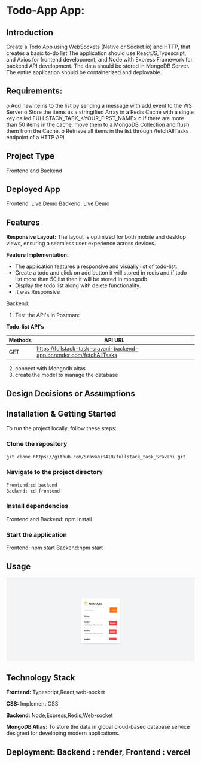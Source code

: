 # Todo-App App:

## Introduction
Create a Todo App using WebSockets (Native or Socket.io) and HTTP, that creates a basic to-do list The application should use ReactJS,Typescript, and Axios for frontend development, and
Node with Express Framework for backend API development. The data should be
stored in MongoDB Server. The entire application should be containerized and
deployable.

## Requirements:
  o Add new items to the list by sending a message with add event to the WS Server 
  o Store the items as a stringified Array in a Redis Cache with a single key called FULLSTACK_TASK_<YOUR_FIRST_NAME> 
  o If there are more than 50 items in the cache, move them to a MongoDB Collection and flush them    from the Cache. 
  o Retrieve all items in the list through /fetchAllTasks endpoint of a HTTP API 


## Project Type
Frontend and Backend

## Deployed App
Frontend: [Live Demo](https://fullstack-task-sravani.vercel.app/)
Backend: [Live Demo](https://fullstack-task-sravani-backend-app.onrender.com/)


## Features
**Responsive Layout:** The layout is optimized for both mobile and desktop views, ensuring a seamless user experience across devices.

**Feature Implementation:** 
   - The application features a responsive and visually list of todo-list.
   - Create a todo and click on add button it will stored in redis and if todo list more than 50 list then it will be stored in mongodb.
   - Display the todo list along with delete functionality.
   - It was Responsive

Backend:
1. Test the API's in Postman:

**Todo-list API's**

| Methods | API URL                                                                    |
|---------|----------------------------------------------------------------------------|
|  GET    | https://fullstack-task-sravani-backend-app.onrender.com/fetchAllTasks      |


2. connect with Mongodb altas
3. create the model to manage the database

    
## Design Decisions or Assumptions

## Installation & Getting Started
To run the project locally, follow these steps:

### Clone the repository

    git clone https://github.com/Sravani0410/fullstack_task_Sravani.git
    

### Navigate to the project directory

    Frontend:cd backend
    Backend: cd frontend

### Install dependencies
 
   Frontend and Backend: npm install 


### Start the application

   Frontend: npm start
   Backend:npm start

## Usage

![Home Page](screenshots/home.png)

## Technology Stack

**Frontend:** Typescript,React,web-socket

**CSS:** Implement CSS 

**Backend:** Node,Express,Redis,Web-socket

**MongoDB Atlas:** To store the data in global cloud-based database service designed for developing modern applications.

**Deployment:** 
   Backend :   render,
   Frontend :  vercel
---
